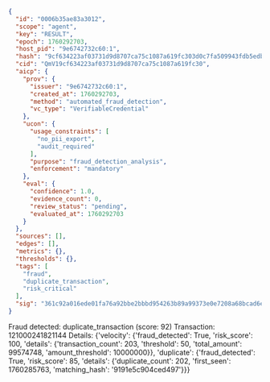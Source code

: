 ```json
{
  "id": "0006b35ae83a3012",
  "scope": "agent",
  "key": "RESULT",
  "epoch": 1760292703,
  "host_pid": "9e6742732c60:1",
  "hash": "9cf634223af03731d9d8707ca75c1087a619fc303d0c7fa509943fdb5edbb3f3",
  "cid": "QmV19cf634223af03731d9d8707ca75c1087a619fc30",
  "aicp": {
    "prov": {
      "issuer": "9e6742732c60:1",
      "created_at": 1760292703,
      "method": "automated_fraud_detection",
      "vc_type": "VerifiableCredential"
    },
    "ucon": {
      "usage_constraints": [
        "no_pii_export",
        "audit_required"
      ],
      "purpose": "fraud_detection_analysis",
      "enforcement": "mandatory"
    },
    "eval": {
      "confidence": 1.0,
      "evidence_count": 0,
      "review_status": "pending",
      "evaluated_at": 1760292703
    }
  },
  "sources": [],
  "edges": [],
  "metrics": {},
  "thresholds": {},
  "tags": [
    "fraud",
    "duplicate_transaction",
    "risk_critical"
  ],
  "sig": "361c92a016ede01fa76a92bbe2bbbd954263b89a99373e0e7208a68bcad6e692"
}
```

Fraud detected: duplicate_transaction (score: 92)
Transaction: 121000241821144
Details: {'velocity': {'fraud_detected': True, 'risk_score': 100, 'details': {'transaction_count': 203, 'threshold': 50, 'total_amount': 99574748, 'amount_threshold': 10000000}}, 'duplicate': {'fraud_detected': True, 'risk_score': 85, 'details': {'duplicate_count': 202, 'first_seen': 1760285763, 'matching_hash': '9191e5c904ced497'}}}